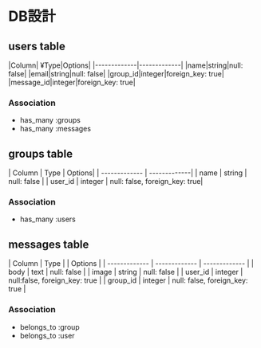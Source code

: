 # DB設計

## users table
|Column| ¥Type|Options|
|-------------|-------------|
|name|string|null: false|
|email|string|null: false|
|group_id|integer|foreign_key: true|
|message_id|integer|foreign_key: true|

### Association
- has_many :groups
- has_many :messages

## groups table
| Column | Type | Options|
| ------------- | -------------|
| name  | string | null: false |
| user_id | integer | null: false, foreign_key: true|

### Association
- has_many :users

## messages table
| Column     | Type              | | Options |
| ------------- | ------------- | ------------- |
| body | text | null: false |
| image | string | null: false |
| user_id | integer | null:false, foreign_key: true |
| group_id | integer | null: false, foreign_key: true |

### Association
- belongs_to :group
- belongs_to :user
